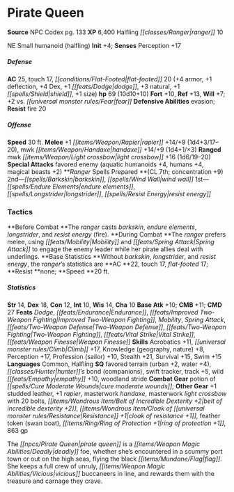 ﻿---
cssclass: [monsters]
title1: Pirate Queen
title2: Pirate Queen
CR: 9
sources:
- name: NPC Codex
  page: 133
  link: http://paizo.com/products/btpy8v3a?Pathfinder-Roleplaying-Game-NPC-Codex
XP: 6400
race: Halfling
classes:
- ranger 10
alignment: NE
size: Small
type: humanoid
subtypes:
- halfling
initiative:
  bonus: 4
AC:
  AC: 25
  touch: 17
  flat_footed: 20
  components:
    armor: 4
    deflection: 1
    dex: 4
    dodge: 1
    natural: 3
    shield: 1
    size: 1
HP:
  HP: 69
  long: 10d10+10
saves:
  fort: 10
  ref: 13
  will: 7
  other: +2 vs. fear
defensive_abilities:
- evasion
resistances:
  fire: 20
speeds:
  base: 30
attacks:
  melee:
  - - text: +1 rapier +14/+9 (1d4+3/17-20)
      entries:
      - - damage: 1d4+3
          crit_range: 17-20
      attack: +1 rapier
      bonus:
      - 14
      - 9
    - text: mwk handaxe +14/+9 (1d4+1/×3)
      entries:
      - - damage: 1d4+1
          crit_multiplier: 3
      attack: mwk handaxe
      bonus:
      - 14
      - 9
  ranged:
  - - text: mwk light crossbow +16 (1d6/19-20)
      entries:
      - - damage: 1d6
          crit_range: 19-20
      attack: mwk light crossbow
      bonus:
      - 16
  special:
  - favored enemy (aquatic humanoids +4, humans +4, magical beasts +2)
spells:
  entries:
  - name: barkskin
    source: Ranger
    level: 2
  - name: wind wall
    source: Ranger
    level: 2
  - name: endure elements
    source: Ranger
    level: 1
  - name: longstrider
    source: Ranger
    level: 1
  - name: resist energy
    source: Ranger
    level: 1
  sources:
  - name: Ranger
    type: prepared
    CL: 7
    concentration: 9
tactics:
  Before Combat: The ranger casts barkskin, endure elements, longstrider, and resist
    energy (fire).
  During Combat: The ranger prefers melee, using Mobility and Spring Attack to engage
    the enemy leader while her pirate allies deal with underlings.
  Base Statistics: Without barkskin, longstrider, and resist energy, the ranger's
    statistics are AC 22, touch 17, flat-footed 17; Resist none; Speed 20 ft.
ability_scores:
  STR: 14
  DEX: 18
  CON: 12
  INT: 10
  WIS: 14
  CHA: 10
BAB: 10
CMB: 11
CMD: 27
feats:
- name: Dodge
- name: Endurance
- name: Improved Two-Weapon Fighting
- name: Mobility
- name: Spring Attack
- name: Two-Weapon Defense
- name: Two-Weapon Fighting
- name: Vital Strike
- name: Weapon Finesse
skills:
  Acrobatics: 11
  Climb: 17
  Knowledge (geography): 8
  Knowledge (nature): 8
  Perception: 17
  Profession (sailor): 10
  Stealth: 21
  Survival: 15
  Swim: 15
languages:
- Common
- Halfling
special_qualities:
- favored terrain (urban +2, water +4)
- hunter's bond (companions)
- swift tracker
- track +5
- wild empathy +10
- woodland stride
gear:
  combat:
  - potion of cure moderate wounds
  other:
  - +1 studded leather
  - +1 rapier
  - masterwork handaxe
  - masterwork light crossbow with 20 bolts
  - belt of incredible dexterity +2
  - cloak of resistance +1
  - feather token (swan boat)
  - ring of protection +1
  - 863 gp
desc_long: The pirate queen is a deadly foe, whether she's encountered in a scummy
  port town or out on the high seas, flying the black flag. She keeps a full crew
  of unruly, vicious buccaneers in line, and rewards them with the treasure and carnage
  they crave.

---

# Pirate Queen

**Source** NPC Codex pg. 133
**XP** 6,400
Halfling _[[classes/Ranger|ranger]]_ 10

NE Small humanoid (halfling)
**Init** +4; **Senses** Perception +17

##### Defense

**AC** 25, touch 17, _[[conditions/Flat-Footed|flat-footed]]_ 20 (+4 armor, +1 deflection, +4 Dex, +1 _[[feats/Dodge|dodge]]_, +3 natural, +1 _[[spells/Shield|shield]]_, +1 size)
**hp** 69 (10d10+10)
**Fort** +10, **Ref** +13, **Will** +7; +2 vs. _[[universal monster rules/Fear|fear]]_
**Defensive Abilities** evasion; **Resist** fire 20

##### Offense
**Speed** 30 ft.
**Melee** +1 _[[items/Weapon/Rapier|rapier]]_ +14/+9 (1d4+3/17–20), mwk _[[items/Weapon/Handaxe|handaxe]]_ +14/+9 (1d4+1/×3)
**Ranged** mwk _[[items/Weapon/Light crossbow|light crossbow]]_ +16 (1d6/19–20)
**Special Attacks** favored enemy (aquatic humanoids +4, humans +4, magical beasts +2)
**_Ranger_ Spells Prepared **(CL 7th; concentration +9)
2nd—_[[spells/Barkskin|barkskin]]_, _[[spells/Wind Wall|wind wall]]_
1st—_[[spells/Endure Elements|endure elements]]_, _[[spells/Longstrider|longstrider]]_, _[[spells/Resist Energy|resist energy]]_

### Tactics

**Before Combat **The _ranger_ casts _barkskin_, _endure elements_, _longstrider_, and _resist energy_ (fire).
**During Combat **The _ranger_ prefers melee, using _[[feats/Mobility|Mobility]]_ and _[[feats/Spring Attack|Spring Attack]]_ to engage the enemy leader while her pirate allies deal with underlings.
**Base Statistics **Without _barkskin_, _longstrider_, and _resist energy_, the _ranger_’s statistics are **AC **22, touch 17, _flat-footed_ 17; **Resist **none; **Speed **20 ft.

##### Statistics
**Str** 14, **Dex** 18, **Con** 12, **Int** 10, **Wis** 14, **Cha** 10
**Base Atk** +10; **CMB** +11; **CMD** 27
**Feats** _Dodge_, _[[feats/Endurance|Endurance]]_, _[[feats/Improved Two-Weapon Fighting|Improved Two-Weapon Fighting]]_, _Mobility_, _Spring Attack_, _[[feats/Two-Weapon Defense|Two-Weapon Defense]]_, _[[feats/Two-Weapon Fighting|Two-Weapon Fighting]]_, _[[feats/Vital Strike|Vital Strike]]_, _[[feats/Weapon Finesse|Weapon Finesse]]_
**Skills** Acrobatics +11, _[[universal monster rules/Climb|Climb]]_ +17, Knowledge (geography, nature) +8, Perception +17, Profession (sailor) +10, Stealth +21, Survival +15, Swim +15
**Languages** Common, Halfling
**SQ** favored terrain (urban +2, water +4), _[[classes/Hunter|hunter]]_’s bond (companions), swift tracker, track +5, wild _[[feats/Empathy|empathy]]_ +10, woodland stride
**Combat Gear** potion of _[[spells/Cure Moderate Wounds|cure moderate wounds]]_; **Other Gear** +1 studded leather, +1 _rapier_, masterwork _handaxe_, masterwork _light crossbow_ with 20 bolts, _[[items/Wondrous Item/Belt of Incredible Dexterity +2|belt of incredible dexterity +2]]_, _[[items/Wondrous Item/Cloak of _[[universal monster rules/Resistance|Resistance]]_ +1|cloak of _resistance_ +1]]_, feather token (swan boat), _[[items/Ring/Ring of Protection +1|ring of protection +1]]_, 863 gp

The _[[npcs/Pirate Queen|pirate queen]]_ is a _[[items/Weapon Magic Abilities/Deadly|deadly]]_ foe, whether she’s encountered in a scummy port town or out on the high seas, flying the black _[[items/Mundane/Flag|flag]]_. She keeps a full crew of unruly, _[[items/Weapon Magic Abilities/Vicious|vicious]]_ buccaneers in line, and rewards them with the treasure and carnage they crave.